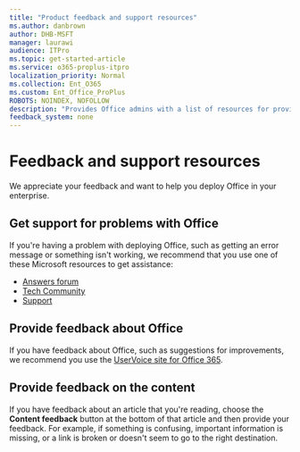 ```yaml
---
title: "Product feedback and support resources"
ms.author: danbrown
author: DHB-MSFT
manager: laurawi
audience: ITPro
ms.topic: get-started-article
ms.service: o365-proplus-itpro
localization_priority: Normal
ms.collection: Ent_O365
ms.custom: Ent_Office_ProPlus
ROBOTS: NOINDEX, NOFOLLOW
description: "Provides Office admins with a list of resources for providing feedback or getting support."
feedback_system: none
---
```


# Feedback and support resources

We appreciate your feedback and want to help you deploy Office in your enterprise.

## Get support for problems with Office

If you're having a problem with deploying Office, such as getting an error message or something isn't working, we recommend that you use one of these Microsoft resources to get assistance:

- [Answers forum](https://answers.microsoft.com/)
- [Tech Community](https://techcommunity.microsoft.com/)
- [Support](https://support.microsoft.com/contactus)

## Provide feedback about Office

If you have feedback about Office, such as suggestions for improvements, we recommend you use the [UserVoice site for Office 365](https://office365.uservoice.com/).

## Provide feedback on the content

If you have feedback about an article that you're reading, choose the **Content feedback** button at the bottom of that article and then provide your feedback. For example, if something is confusing, important information is missing, or a link is broken or doesn't seem to go to the right destination.